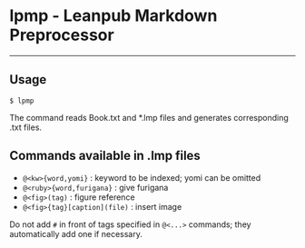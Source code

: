 # lpmp - Leanpub Markdown Preprocessor
--------

## Usage

    $ lpmp

The command reads Book.txt and *.lmp files
and generates corresponding .txt files.

## Commands available in .lmp files

- `@<kw>{word,yomi}` : keyword to be indexed; yomi can be omitted
- `@<ruby>{word,furigana}` : give furigana
- `@<fig>(tag)` : figure reference
- `@<fig>{tag}[caption](file)` : insert image

Do not add `#` in front of tags specified in `@<...>` commands;
they automatically add one if necessary.
